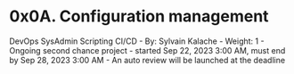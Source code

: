 # 0x0A. Configuration management
DevOps SysAdmin Scripting CI/CD
    - By: Sylvain Kalache
    - Weight: 1
    - Ongoing second chance project - started Sep 22, 2023 3:00 AM, must end by Sep 28, 2023 3:00 AM
    - An auto review will be launched at the deadline
